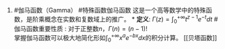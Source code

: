 1.   #伽马函数（Gamma） #特殊函数伽马函数 
    这是一个高等数学中的特殊函数，是阶乘概念在实数和复数域上的推广。
    *   **定义**: $\Gamma(z)=\int_{0}^{+\infty}t^{z-1}e^{-t}dt$
    #伽马函数重要性质 : 对于正整数$n$，$\Gamma(n)=(n-1)!$  
    掌握伽马函数可以极大地简化形如$\int_{0}^{+\infty}x^ae^{-bx}dx$的积分计算。
[[贝塔函数]] 

